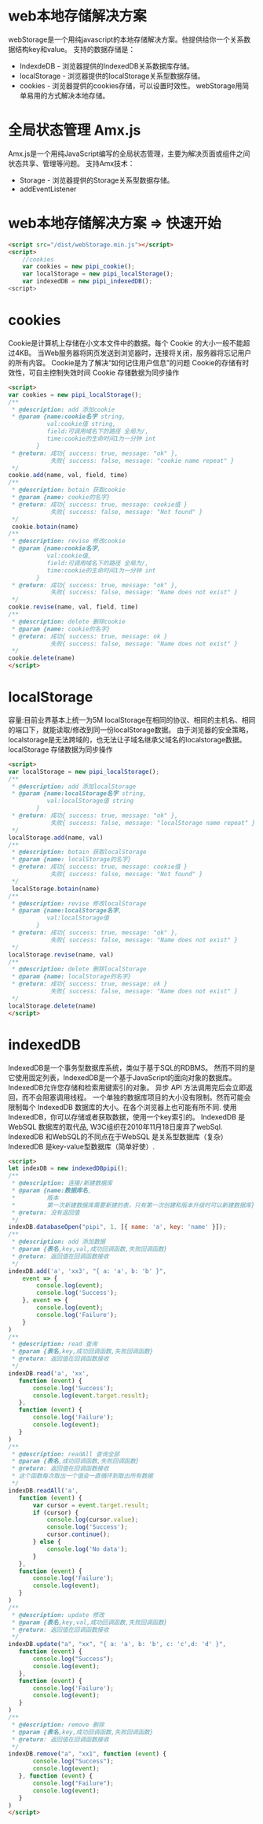 <!--
 * @Author: pipi
 * @Email: pisenliang@gmail.com
 * @LastEditors: Please set LastEditors
 * @Date: 2019-04-01 14:18:20
 * @LastEditTime: 2019-06-13 15:37:43
 -->

# web本地存储解决方案
webStorage是一个用纯javascript的本地存储解决方案。他提供给你一个关系数据结构key和value。
支持的数据存储是：
* IndexdeDB - 浏览器提供的IndexedDB关系数据库存储。
* localStorage - 浏览器提供的localStorage关系型数据存储。
* cookies - 浏览器提供的cookies存储，可以设置时效性。
webStorage用简单易用的方式解决本地存储。

# 全局状态管理 Amx.js
Amx.js是一个用纯JavaScript编写的全局状态管理，主要为解决页面或组件之间状态共享、管理等问题。
支持Amx技术：
* Storage - 浏览器提供的Storage关系型数据存储。
* addEventListener

# web本地存储解决方案 => 快速开始
```HTML
<script src="/dist/webStorage.min.js"></script>
<script>
    //cookies
    var cookies = new pipi_cookie();
    var localStorage = new pipi_localStorage();
    var indexedDB = new pipi_indexedDB();
<script>
```
# cookies
Cookie是计算机上存储在小文本文件中的数据。每个 Cookie 的大小一般不能超过4KB。
当Web服务器将网页发送到浏览器时，连接将关闭，服务器将忘记用户的所有内容。
Cookie是为了解决“如何记住用户信息”的问题 
Cookie的存储有时效性，可自主控制失效时间
Cookie 存储数据为同步操作
```HTML
<script>
var cookies = new pipi_localStorage();
/**
 * @description: add 添加cookie
 * @param {name:cookie名字 string,
           val:cookie值 string,
           field:可调用域名下的路径 全局为/,
           time:cookie的生命时间1为一分钟 int
        } 
 * @return: 成功{ success: true, message: "ok" },
            失败{ success: false, message: "cookie name repeat" }
 */
cookie.add(name, val, field, time)
/**
 * @description: botain 获取cookie
 * @param {name: cookie的名字}
 * @return: 成功{ success: true, message: cookie值 }
            失败{ success: false, message: "Not found" }
 */
 cookie.botain(name)
/**
 * @description: revise 修改cookie
 * @param {name:cookie名字,
           val:cookie值,
           field:可调用域名下的路径 全局为/,
           time:cookie的生命时间1为一分钟 int
        } 
 * @return: 成功{ success: true, message: "ok" },
            失败{ success: false, message: "Name does not exist" }
 */
cookie.revise(name, val, field, time)
/**
 * @description: delete 删除cookie
 * @param {name: cookie的名字}
 * @return: 成功{ success: true, message: ok }
            失败{ success: false, message: "Name does not exist" }
 */
cookie.delete(name)
</script>
```
# localStorage
容量:目前业界基本上统一为5M
localStorage在相同的协议、相同的主机名、相同的端口下，就能读取/修改到同一份localStorage数据。
由于浏览器的安全策略，localstorage是无法跨域的，也无法让子域名继承父域名的localstorage数据。
localStorage 存储数据为同步操作
```HTML
<script>
var localStorage = new pipi_localStorage();
/**
 * @description: add 添加localStorage
 * @param {name:localStorage名字 string,
           val:localStorage值 string
        } 
 * @return: 成功{ success: true, message: "ok" },
            失败{ success: false, message: "localStorage name repeat" }
 */
localStorage.add(name, val)
/**
 * @description: botain 获取localStorage
 * @param {name: localStorage的名字}
 * @return: 成功{ success: true, message: cookie值 }
            失败{ success: false, message: "Not found" }
 */
 localStorage.botain(name)
/**
 * @description: revise 修改localStorage
 * @param {name:localStorage名字,
           val:localStorage值
        } 
 * @return: 成功{ success: true, message: "ok" },
            失败{ success: false, message: "Name does not exist" }
 */
localStorage.revise(name, val)
/**
 * @description: delete 删除localStorage
 * @param {name: localStorage的名字}
 * @return: 成功{ success: true, message: ok }
            失败{ success: false, message: "Name does not exist" }
 */
localStorage.delete(name)
</script>
```
# indexedDB
IndexedDB是一个事务型数据库系统，类似于基于SQL的RDBMS。 然而不同的是它使用固定列表，IndexedDB是一个基于JavaScript的面向对象的数据库。 IndexedDB允许您存储和检索用键索引的对象。
异步 API 方法调用完后会立即返回，而不会阻塞调用线程。
一个单独的数据库项目的大小没有限制。然而可能会限制每个 IndexedDB 数据库的大小。在各个浏览器上也可能有所不同.
使用IndexedDB，你可以存储或者获取数据，使用一个key索引的。
IndexedDB 是 WebSQL 数据库的取代品, W3C组织在2010年11月18日废弃了webSql.  IndexedDB 和WebSQL的不同点在于WebSQL 是关系型数据库（复杂）IndexedDB 是key-value型数据库（简单好使）.
```HTML
<script>
let indexDB = new indexedDBpipi();
/**
 * @description: 连接/新建数据库
 * @param {name:数据库名,
 *         版本
 *         第一次新建数据库需要新建的表，只有第一次创建和版本升级时可以新建数据库} 
 * @return: 没有返回值
 */
indexDB.databaseOpen("pipi", 1, [{ name: 'a', key: 'name' }]);
/**
 * @description: add 添加数据
 * @param {表名,key,val,成功回调函数,失败回调函数} 
 * @return: 返回值在回调函数接收
 */
indexDB.add('a', 'xx3', "{ a: 'a', b: 'b' }",
    event => {
        console.log(event);
        console.log('Success');
    }, event => {
        console.log(event);
        console.log('Failure');
    }
)
/**
 * @description: read 查询
 * @param {表名,key,成功回调函数,失败回调函数} 
 * @return: 返回值在回调函数接收
 */
indexDB.read('a', 'xx',
   function (event) {
       console.log('Success');
       console.log(event.target.result);
   },
   function (event) {
       console.log('Failure');
       console.log(event);
   }
)
/**
 * @description: readAll 查询全部
 * @param {表名,成功回调函数,失败回调函数} 
 * @return: 返回值在回调函数接收
 * 这个函数每次取出一个值会一直循环到取出所有数据
 */
indexDB.readAll('a',
   function (event) {
       var cursor = event.target.result;
       if (cursor) {
           console.log(cursor.value);
           console.log('Success');
           cursor.continue();
       } else {
           console.log('No data');
       }
   },
   function (event) {
       console.log('Failure');
       console.log(event);
   }
)
/**
 * @description: update 修改
 * @param {表名,key,val,成功回调函数,失败回调函数} 
 * @return: 返回值在回调函数接收
 */
indexDB.update("a", "xx", "{ a: 'a', b: 'b', c: 'c',d: 'd' }",
   function (event) {
       console.log("Success");
       console.log(event);
   },
   function (event) {
       console.log('Failure');
       console.log(event);
   }
)
/**
 * @description: remove 删除
 * @param {表名,key,成功回调函数,失败回调函数} 
 * @return: 返回值在回调函数接收
 */
indexDB.remove("a", "xx1", function (event) {
       console.log("Success");
       console.log(event);
   }, function (event) {
       console.log("Failure");
       console.log(event);
   }
)
</script>
```

